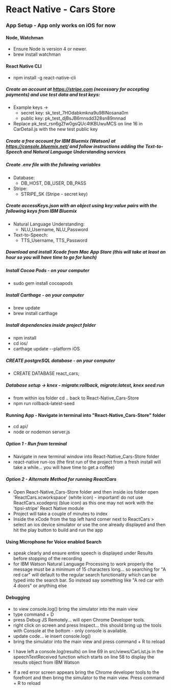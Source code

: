 # React Native - Cars Store

### App Setup - App only works on iOS for now

#### Node, Watchman
- Ensure Node is version 4 or newer.
- brew install watchman

#### React Native CLI
- npm install -g react-native-cli

##### Create an account at https://stripe.com (necessary for accepting payments) and use test data and test keys:
* Example keys ->
	- secret key: sk_test_7HOdabkmkna9u98INosana0m
	- public key: pk_test_djBsJB6mnsdd328sn89nnnad
* Replace pk_test_rsn6gZfw0gsQUc4tKBUwuMCS on line 16 in CarDetail.js with the new test public key

##### Create a free account for IBM Bluemix (Watson) at https://console.bluemix.net/ and follow instructions adding the Text-to-Speech and Natural Language Understanding services

##### Create .env file with the following variables
* Database:
	- DB_HOST, DB_USER, DB_PASS
* Stripe:
	- STRIPE_SK (Stripe - secret key)

##### Create accessKeys.json with an object using key:value pairs with the following keys from IBM Bluemix
* Natural Language Understanding:
	- NLU_Username, NLU_Password
* Text-to-Speech:
	- TTS_Username, TTS_Password

##### Download and install Xcode from Mac App Store (this will take at least an hour so you will have time to go for lunch)

##### Install Cocoa Pods - on your computer
- sudo gem install cocoapods

##### Install Carthage - on your computer
- brew update
- brew install carthage

##### Install dependencies inside project folder 
- npm install
- cd ios/
- carthage update --platform iOS

##### CREATE postgreSQL database - on your computer
- CREATE DATABASE react_cars;

##### Database setup -> knex - migrate:rollback, migrate:latest, knex seed:run
- from within ios folder cd .. back to React-Native_Cars-Store
- npm run rollback-latest-seed

#### Running App - Navigate in terminal into "React-Native_Cars-Store" folder
- cd api/
- node or nodemon server.js

##### Option 1 - Run from terminal
- Navigate in new terminal window into React-Native_Cars-Store folder
- react-native run-ios (the first run of the project from a fresh install will take a while... you will have time to get a coffee)

##### Option 2 - Alternate Method for running ReactCars
- Open React-Native_Cars-Store folder and then inside ios folder open 'ReactCars.xcworkspace' (white icon) - important! do not use ReactCars.xcodeproj (blue icon) as this one may not work with the 'tipsi-stripe' React Native module
- Project will take a couple of minutes to index
- Inside the xCode from the top left hand corner next to ReactCars > select an ios device simulator or use the one already displayed and then hit the play button to build and run the app

#### Using Microphone for Voice enabled Search
- speak clearly and ensure entire speech is displayed under Results before stopping of the recording
- for IBM Watson Natural Language Processing to work properly the message must be a minimum of 15 characters long... so searching for "A red car" will default to the regular search functionality which can be typed into the search bar. So instead say something like "A red car with 4 doors" or anything else

#### Debugging
- to view console.log() bring the simulator into the main view
- type command + D
- press Debug JS Remotely... will open Chrome Developer tools. 
- right click on screen and press Inspect... this should bring up the tools with Console at the bottom - only console is available.
- update code... ie insert console.log()
- bring the simulator into the main view and press command + R to reload

* I have left a console.log(results) on line 69 in src/views/CarList.js in the speechTextReceived function which starts on line 58 to display the results object from IBM Watson

* If a red error screen appears bring the Chrome developer tools to the forefront and then bring the simulator to the main view. Press command + R to reload
